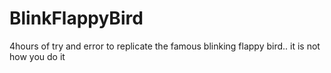 # BlinkFlappyBird
4hours of try and error to replicate the famous blinking flappy bird.. it is not how you do it
